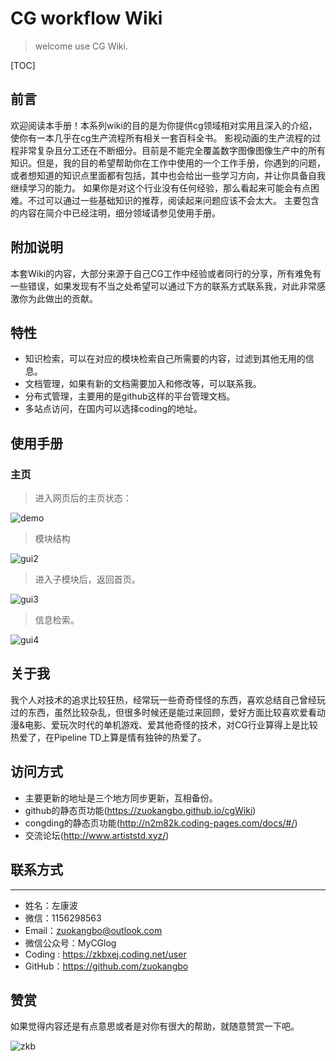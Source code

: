 # CG workflow Wiki

> welcome use CG Wiki.

[TOC]

## 前言

欢迎阅读本手册！本系列wiki的目的是为你提供cg领域相对实用且深入的介绍，使你有一本几乎在cg生产流程所有相关一套百科全书。
影视动画的生产流程的过程非常复杂且分工还在不断细分。目前是不能完全覆盖数字图像图像生产中的所有知识。但是，我的目的希望帮助你在工作中使用的一个工作手册，你遇到的问题，或者想知道的知识点里面都有包括，其中也会给出一些学习方向，并让你具备自我继续学习的能力。
如果你是对这个行业没有任何经验，那么看起来可能会有点困难。不过可以通过一些基础知识的推荐，阅读起来问题应该不会太大。
主要包含的内容在简介中已经注明，细分领域请参见使用手册。

## 附加说明
本套Wiki的内容，大部分来源于自己CG工作中经验或者同行的分享，所有难免有一些错误，如果发现有不当之处希望可以通过下方的联系方式联系我，对此非常感激你为此做出的贡献。

## 特性

* 知识检索，可以在对应的模块检索自己所需要的内容，过滤到其他无用的信息。
* 文档管理，如果有新的文档需要加入和修改等，可以联系我。
* 分布式管理，主要用的是github这样的平台管理文档。
* 多站点访问，在国内可以选择coding的地址。

## 使用手册
### 主页

> 进入网页后的主页状态：

![demo](http://artiststd.xyz/gui1.png)
> 模块结构

![gui2](http://artiststd.xyz/gui2.png)
> 进入子模块后，返回首页。

![gui3](http://artiststd.xyz/gui3.png)
> 信息检索。

![gui4](http://artiststd.xyz/gui4.png)

## 关于我

我个人对技术的追求比较狂热，经常玩一些奇奇怪怪的东西，喜欢总结自己曾经玩过的东西，虽然比较杂乱，但很多时候还是能过来回顾，爱好方面比较喜欢爱看动漫&电影、爱玩次时代的单机游戏、爱其他奇怪的技术，对CG行业算得上是比较热爱了，在Pipeline TD上算是情有独钟的热爱了。

## 访问方式

* 主要更新的地址是三个地方同步更新，互相备份。 
* github的静态页功能(https://zuokangbo.github.io/cgWiki)
* congding的静态页功能(http://n2m82k.coding-pages.com/docs/#/)
* 交流论坛(http://www.artiststd.xyz/)

## 联系方式  

-------
* 姓名：左康波
* 微信：1156298563
* Email：zuokangbo@outlook.com
* 微信公众号：MyCGlog
* Coding : https://zkbxej.coding.net/user
* GitHub：https://github.com/zuokangbo

## 赞赏

 如果觉得内容还是有点意思或者是对你有很大的帮助，就随意赞赏一下吧。

![zkb](http://artiststd.xyz/zkb.jpg)